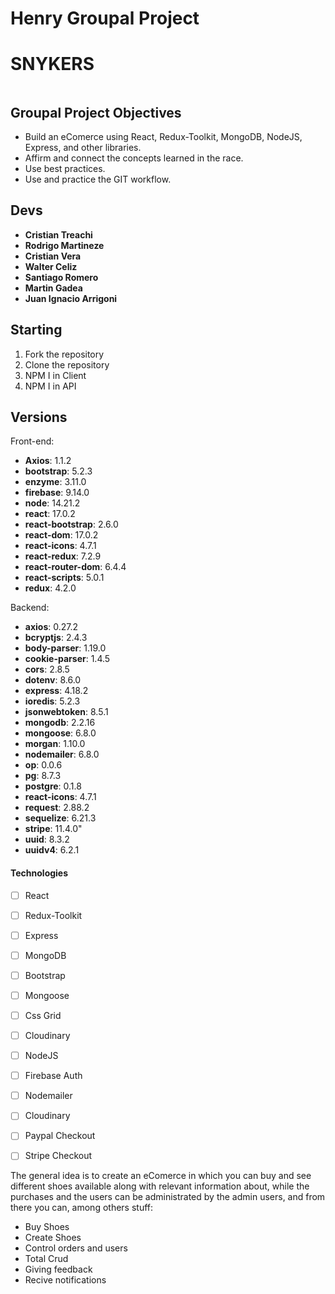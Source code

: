 # Henry Groupal Project

# SNYKERS

<p align="center">
  <img height="max" />
</p>

## Groupal Project Objectives

- Build an eComerce using React, Redux-Toolkit, MongoDB, NodeJS, Express, and other libraries.
- Affirm and connect the concepts learned in the race.
- Use best practices.
- Use and practice the GIT workflow.

## Devs
- **Cristian Treachi**
- **Rodrigo Martineze**
- **Cristian Vera**
- **Walter Celiz**
- **Santiago Romero**
- **Martin Gadea**
- **Juan Ignacio Arrigoni**


## Starting

1. Fork the repository
2. Clone the repository
3. NPM I in Client
4. NPM I in API

## Versions

Front-end:
- **Axios**: 1.1.2
- **bootstrap**: 5.2.3
- **enzyme**: 3.11.0
- **firebase**: 9.14.0
- **node**: 14.21.2
- **react**: 17.0.2
- **react-bootstrap**: 2.6.0
- **react-dom**: 17.0.2
- **react-icons**: 4.7.1
- **react-redux**: 7.2.9
- **react-router-dom**: 6.4.4
- **react-scripts**: 5.0.1
- **redux**: 4.2.0
 
Backend:
- **axios**: 0.27.2
- **bcryptjs**: 2.4.3
- **body-parser**: 1.19.0
- **cookie-parser**: 1.4.5
- **cors**: 2.8.5
- **dotenv**: 8.6.0
- **express**: 4.18.2
- **ioredis**: 5.2.3
- **jsonwebtoken**: 8.5.1
- **mongodb**: 2.2.16
- **mongoose**: 6.8.0
- **morgan**: 1.10.0
- **nodemailer**: 6.8.0
- **op**: 0.0.6
- **pg**: 8.7.3
- **postgre**: 0.1.8
- **react-icons**: 4.7.1
- **request**: 2.88.2
- **sequelize**: 6.21.3
- **stripe**: 11.4.0"
- **uuid**: 8.3.2
- **uuidv4**: 6.2.1

#### Technologies
- [ ] React
- [ ] Redux-Toolkit
- [ ] Express
- [ ] MongoDB
- [ ] Bootstrap
- [ ] Mongoose
- [ ] Css Grid
- [ ] Cloudinary
- [ ] NodeJS
- [ ] Firebase Auth
- [ ] Nodemailer
- [ ] Cloudinary
- [ ] Paypal Checkout
- [ ] Stripe Checkout



The general idea is to create an eComerce in which you can buy and see different shoes available along with relevant information about, while the purchases and the users can be administrated by the admin users, and from there you can, among others stuff:

- Buy Shoes
- Create Shoes
- Control orders and users
- Total Crud
- Giving feedback
- Recive notifications
